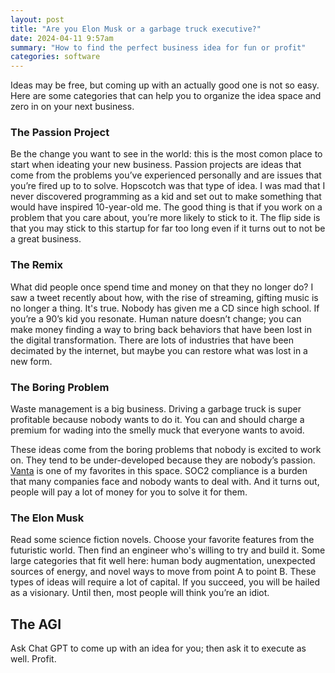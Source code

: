 ```yaml
---
layout: post
title: "Are you Elon Musk or a garbage truck executive?"
date: 2024-04-11 9:57am
summary: "How to find the perfect business idea for fun or profit"
categories: software
---
```


Ideas may be free, but coming up with an actually good one is not so easy. Here are some categories that can help you to organize the idea space and zero in on your next business. 

### The Passion Project
Be the change you want to see in the world: this is the most comon place to start when ideating your new business. Passion projects are ideas that come from the problems you’ve experienced personally and are issues that you’re fired up to to solve. Hopscotch was that type of idea. I was mad that I never discovered programming as a kid and set out to make something that would have inspired 10-year-old me. The good thing is that if you work on a problem that you care about, you’re more likely to stick to it. The flip side is that you may stick to this startup for far too long even if it turns out to not be a great business.

### The Remix
What did people once spend time and money on that they no longer do? I saw a tweet recently about how, with the rise of streaming, gifting music is no longer a thing. It's true. Nobody has given me a CD since high school. If you’re a 90’s kid you resonate. Human nature doesn’t change; you can make money finding a way to bring back behaviors that have been lost in the digital transformation. There are lots of industries that have been decimated by the internet, but maybe you can restore what was lost in a new form. 

### The Boring Problem
Waste management is a big business. Driving a garbage truck is super profitable because nobody wants to do it. You can and should charge a premium for wading into the smelly muck that everyone wants to avoid.

These ideas come from the boring problems that nobody is excited to work on. They tend to be under-developed because
they are nobody’s passion. [Vanta](https://www.vanta.com/) is one of my favorites in this space. SOC2 compliance is a burden that many companies face and nobody wants to deal with. And it turns out, people will pay a lot of money for you to solve it for them.

### The Elon Musk
Read some science fiction novels. Choose your favorite features from the futuristic world. Then find an engineer who's willing to try and build it. Some large categories that fit well here: human body augmentation, unexpected sources of energy, and novel ways to move from point A to point B. These types of ideas will require a lot of capital. If you succeed, you will be hailed as a visionary. Until then, most people will think you’re an idiot.

## The AGI
Ask Chat GPT to come up with an idea for you; then ask it to execute as well. Profit.
